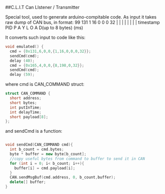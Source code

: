 ##C.L.I.T
Can LIstener / Transmitter

Special tool, used to generate arduino-compitable code.
As input it takes raw dump of CAN bus, in format: 
99          131     1       16      0       0       0       32
|           |       |       |       |       |       |       |
timestamp   PID     P       A       Y       L       O       A       D(up to 8 bytes)
(ms)


It converts such input to code like this:
```c++
void emulated() {
  cmd = {0x131,6,0,0,{1,16,0,0,0,32}};
  sendCmd(cmd);
  delay (40);
  cmd = {0x165,4,0,0,{8,198,0,32}};
  sendCmd(cmd);
  delay (59);
```

where cmd is CAN_COMMAND struct:

```c++
struct CAN_COMMAND {
  short address;
  short bytes;
  int putInTime;
  int delayTime;
  short payload[8];
};
```


and sendCmd is a function:
```c++

void sendCmd(CAN_COMMAND cmd){
  int b_count = cmd.bytes;
  byte * buffer = new byte[b_count];
  //copy useful bytes from command to buffer to send it in CAN
  for (int i = 0; i< b_count; i++){
    buffer[i] = cmd.payload[i];
  }
  CAN.sendMsgBuf(cmd.address, 0, b_count,buffer);
  delete[] buffer;
}

```

